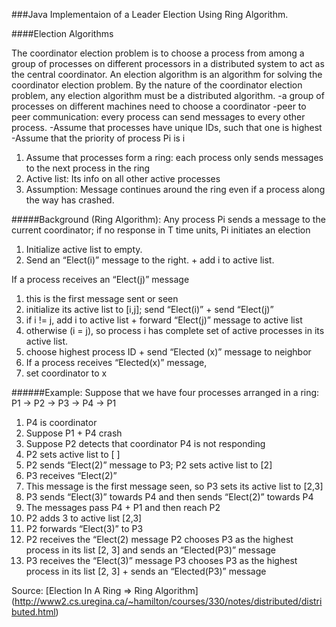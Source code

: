 ###Java Implementaion of a Leader Election Using Ring Algorithm. 


####Election Algorithms

The coordinator election problem is to choose a process from among a group of processes on different processors in a distributed system to act as the central coordinator.
An election algorithm is an algorithm for solving the coordinator election problem. By the nature of the coordinator election problem, any election algorithm must be a distributed algorithm.
 -a group of processes on different machines need to choose a coordinator
 -peer to peer communication: every process can send messages to every other process.
 -Assume that processes have unique IDs, such that one is highest
 -Assume that the priority of process Pi is i

1. Assume that processes form a ring: each process only sends messages to the next process in the ring
2. Active list: Its info on all other active processes
3. Assumption: Message continues around the ring even if a process along the way has crashed.
 
 
#####Background (Ring Algorithm):
Any process Pi sends a message to the current coordinator; if no response in T time units, Pi initiates an election

1. Initialize active list to empty.
2. Send an “Elect(i)” message to the right. + add i to active list.
 
If a process receives an “Elect(j)” message

1. this is the first message sent or seen
2. initialize its active list to [i,j]; send “Elect(i)” + send “Elect(j)”
3. if i != j, add i to active list + forward “Elect(j)” message to active list
4. otherwise (i = j), so process i has complete set of active processes in its active list.
5. choose highest process ID + send “Elected (x)” message to neighbor
6. If a process receives “Elected(x)” message,
7. set coordinator to x
           
######Example:
Suppose that we have four processes arranged in a ring:  P1 -> P2 -> P3 -> P4 -> P1

1. P4 is coordinator
2. Suppose P1 + P4 crash
3. Suppose P2 detects that coordinator P4 is not responding
4. P2 sets active list to [ ]
5. P2 sends “Elect(2)” message to P3; P2 sets active list to [2]
6. P3 receives “Elect(2)”
7. This message is the first message seen, so P3 sets its active list to [2,3]
8. P3 sends “Elect(3)” towards P4 and then sends “Elect(2)” towards P4
9. The messages pass P4 +  P1 and then reach P2
10. P2 adds 3 to active list [2,3]
11. P2 forwards “Elect(3)” to P3
12. P2 receives the “Elect(2) message
    P2 chooses P3 as the highest process in its list [2, 3] and sends an “Elected(P3)” message
13. P3 receives the “Elect(3)” message
    P3 chooses P3 as the highest process in its list [2, 3] + sends an “Elected(P3)” message


Source: [Election In A Ring => Ring Algorithm] (http://www2.cs.uregina.ca/~hamilton/courses/330/notes/distributed/distributed.html)
